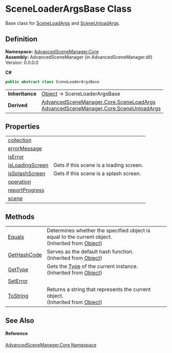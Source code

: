 # SceneLoaderArgsBase Class


Base class for <a href="T_AdvancedSceneManager_Core_SceneLoadArgs">SceneLoadArgs</a> and <a href="T_AdvancedSceneManager_Core_SceneUnloadArgs">SceneUnloadArgs</a>.



## Definition
**Namespace:** <a href="N_AdvancedSceneManager_Core">AdvancedSceneManager.Core</a>  
**Assembly:** AdvancedSceneManager (in AdvancedSceneManager.dll) Version: 0.0.0.0

**C#**
``` C#
public abstract class SceneLoaderArgsBase
```

<table><tr><td><strong>Inheritance</strong></td><td><a href="https://learn.microsoft.com/dotnet/api/system.object" target="_blank" rel="noopener noreferrer">Object</a>  →  SceneLoaderArgsBase</td></tr>
<tr><td><strong>Derived</strong></td><td><a href="T_AdvancedSceneManager_Core_SceneLoadArgs">AdvancedSceneManager.Core.SceneLoadArgs</a><br /><a href="T_AdvancedSceneManager_Core_SceneUnloadArgs">AdvancedSceneManager.Core.SceneUnloadArgs</a></td></tr>
</table>



## Properties
<table>
<tr>
<td><a href="P_AdvancedSceneManager_Core_SceneLoaderArgsBase_collection">collection</a></td>
<td> </td></tr>
<tr>
<td><a href="P_AdvancedSceneManager_Core_SceneLoaderArgsBase_errorMessage">errorMessage</a></td>
<td> </td></tr>
<tr>
<td><a href="P_AdvancedSceneManager_Core_SceneLoaderArgsBase_isError">isError</a></td>
<td> </td></tr>
<tr>
<td><a href="P_AdvancedSceneManager_Core_SceneLoaderArgsBase_isLoadingScreen">isLoadingScreen</a></td>
<td>Gets if this scene is a loading screen.</td></tr>
<tr>
<td><a href="P_AdvancedSceneManager_Core_SceneLoaderArgsBase_isSplashScreen">isSplashScreen</a></td>
<td>Gets if this scene is a splash screen.</td></tr>
<tr>
<td><a href="P_AdvancedSceneManager_Core_SceneLoaderArgsBase_operation">operation</a></td>
<td> </td></tr>
<tr>
<td><a href="P_AdvancedSceneManager_Core_SceneLoaderArgsBase_reportProgress">reportProgress</a></td>
<td> </td></tr>
<tr>
<td><a href="P_AdvancedSceneManager_Core_SceneLoaderArgsBase_scene">scene</a></td>
<td> </td></tr>
</table>

## Methods
<table>
<tr>
<td><a href="https://learn.microsoft.com/dotnet/api/system.object.equals#system-object-equals(system-object)" target="_blank" rel="noopener noreferrer">Equals</a></td>
<td>Determines whether the specified object is equal to the current object.<br />(Inherited from <a href="https://learn.microsoft.com/dotnet/api/system.object" target="_blank" rel="noopener noreferrer">Object</a>)</td></tr>
<tr>
<td><a href="https://learn.microsoft.com/dotnet/api/system.object.gethashcode" target="_blank" rel="noopener noreferrer">GetHashCode</a></td>
<td>Serves as the default hash function.<br />(Inherited from <a href="https://learn.microsoft.com/dotnet/api/system.object" target="_blank" rel="noopener noreferrer">Object</a>)</td></tr>
<tr>
<td><a href="https://learn.microsoft.com/dotnet/api/system.object.gettype" target="_blank" rel="noopener noreferrer">GetType</a></td>
<td>Gets the <a href="https://learn.microsoft.com/dotnet/api/system.type" target="_blank" rel="noopener noreferrer">Type</a> of the current instance.<br />(Inherited from <a href="https://learn.microsoft.com/dotnet/api/system.object" target="_blank" rel="noopener noreferrer">Object</a>)</td></tr>
<tr>
<td><a href="M_AdvancedSceneManager_Core_SceneLoaderArgsBase_SetError">SetError</a></td>
<td> </td></tr>
<tr>
<td><a href="https://learn.microsoft.com/dotnet/api/system.object.tostring" target="_blank" rel="noopener noreferrer">ToString</a></td>
<td>Returns a string that represents the current object.<br />(Inherited from <a href="https://learn.microsoft.com/dotnet/api/system.object" target="_blank" rel="noopener noreferrer">Object</a>)</td></tr>
</table>

## See Also


#### Reference
<a href="N_AdvancedSceneManager_Core">AdvancedSceneManager.Core Namespace</a>  
